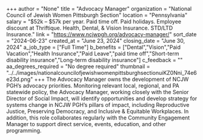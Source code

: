 +++
author = "None"
title = "Advocacy Manager"
organization = "National Council of Jewish Women Pittsburgh Section"
location = "Pennsylvania"
salary = "$52k – $57k per year. Paid time off. Paid holidays. Employee discount at Thriftique. Health, Dental, & Vision Insurance. STD/LTD Insurance."
link = "https://www.ncjwpgh.org/advocacy-manager/"
sort_date = "2024-06-23"
created_at = "June 23, 2024"
closing_date = "June 30, 2024"
a_job_type = ["Full Time"]
b_benefits = ["Dental","Vision","Paid Vacation","Health Insurance","Paid Leave","paid time off","Short-term disability insurance","Long-term disability insurance"]
c_feedback = ""
aa_degrees_required = "No degree required"
thumbnail = "../../images/nationalcouncilofjewishwomenpittsburghsectionuiKZ0Nni_74e6e23d.png"
+++
The Advocacy Manager owns the development of NCJW PGH’s advocacy priorities. Monitoring relevant local, regional, and PA statewide policy, the Advocacy Manager, working closely with the Senior Director of Social Impact, will identify opportunities and develop strategy for systems change in NCJW PGH’s pillars of impact, including Reproductive Justice, Preserving Democracy, and Inclusive & Equitable Workplaces. In addition, this role collaborates regularly with the Community Engagement Manager to support direct service, events, education, and other programming.